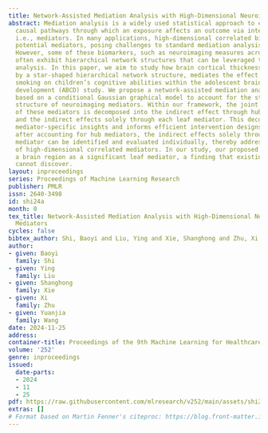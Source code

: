 ```yaml
---
title: Network-Assisted Mediation Analysis with High-Dimensional Neuroimaging Mediators
abstract: Mediation analysis is a widely used statistical approach to estimate the
  causal pathways through which an exposure affects an outcome via intermediate variables,
  i.e., mediators. In many applications, high-dimensional correlated biomarkers are
  potential mediators, posing challenges to standard mediation analysis approaches.
  However, some of these biomarkers, such as neuroimaging measures across brain regions,
  often exhibit hierarchical network structures that can be leveraged to advance mediation
  analysis. In this paper, we aim to study how brain cortical thickness, characterized
  by a star-shaped hierarchical network structure, mediates the effect of maternal
  smoking on children’s cognitive abilities within the adolescent brain cognitive
  development (ABCD) study. We propose a network-assisted mediation analysis approach
  based on a conditional Gaussian graphical model to account for the star-shaped network
  structure of neuroimaging mediators. Within our framework, the joint indirect effect
  of these mediators is decomposed into the indirect effect through hub mediators
  and the indirect effects solely through each leaf mediator. This decomposition provides
  mediator-specific insights and informs efficient intervention designs. Additionally,
  after accounting for hub mediators, the indirect effects solely through each leaf
  mediator can be identified and evaluated individually, thereby addressing the challenges
  of high-dimensional correlated mediators. In our study, our proposed approach identifies
  a brain region as a significant leaf mediator, a finding that existing approaches
  cannot discover.
layout: inproceedings
series: Proceedings of Machine Learning Research
publisher: PMLR
issn: 2640-3498
id: shi24a
month: 0
tex_title: Network-Assisted Mediation Analysis with High-Dimensional Neuroimaging
  Mediators
cycles: false
bibtex_author: Shi, Baoyi and Liu, Ying and Xie, Shanghong and Zhu, Xi and Wang, Yuanjia
author:
- given: Baoyi
  family: Shi
- given: Ying
  family: Liu
- given: Shanghong
  family: Xie
- given: Xi
  family: Zhu
- given: Yuanjia
  family: Wang
date: 2024-11-25
address:
container-title: Proceedings of the 9th Machine Learning for Healthcare Conference
volume: '252'
genre: inproceedings
issued:
  date-parts:
  - 2024
  - 11
  - 25
pdf: https://raw.githubusercontent.com/mlresearch/v252/main/assets/shi24a/shi24a.pdf
extras: []
# Format based on Martin Fenner's citeproc: https://blog.front-matter.io/posts/citeproc-yaml-for-bibliographies/
---
```

